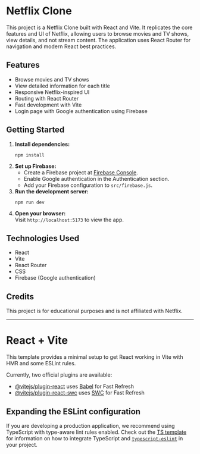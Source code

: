 # Netflix Clone

This project is a Netflix Clone built with React and Vite. It replicates the core features and UI of Netflix, allowing users to browse movies and TV shows, view details, and not stream content. The application uses React Router for navigation and modern React best practices.

## Features

- Browse movies and TV shows
- View detailed information for each title
- Responsive Netflix-inspired UI
- Routing with React Router
- Fast development with Vite
- Login page with Google authentication using Firebase

## Getting Started

1. **Install dependencies:**
   ```
   npm install
   ```
2. **Set up Firebase:**
   - Create a Firebase project at [Firebase Console](https://console.firebase.google.com/).
   - Enable Google authentication in the Authentication section.
   - Add your Firebase configuration to `src/firebase.js`.
3. **Run the development server:**
   ```
   npm run dev
   ```
4. **Open your browser:**  
   Visit `http://localhost:5173` to view the app.

## Technologies Used

- React
- Vite
- React Router
- CSS
- Firebase (Google authentication)

## Credits

This project is for educational purposes and is not affiliated with Netflix.


---

# React + Vite

This template provides a minimal setup to get React working in Vite with HMR and some ESLint rules.

Currently, two official plugins are available:

- [@vitejs/plugin-react](https://github.com/vitejs/vite-plugin-react/blob/main/packages/plugin-react) uses [Babel](https://babeljs.io/) for Fast Refresh
- [@vitejs/plugin-react-swc](https://github.com/vitejs/vite-plugin-react/blob/main/packages/plugin-react-swc) uses [SWC](https://swc.rs/) for Fast Refresh

## Expanding the ESLint configuration

If you are developing a production application, we recommend using TypeScript with type-aware lint rules enabled. Check out the [TS template](https://github.com/vitejs/vite/tree/main/packages/create-vite/template-react-ts) for information on how to integrate TypeScript and [`typescript-eslint`](https://typescript-eslint.io) in your project.